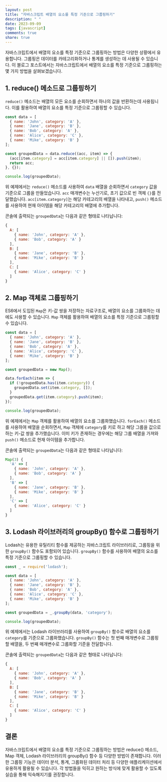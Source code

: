 ```yaml
---
layout: post
title: "자바스크립트 배열의 요소를 특정 기준으로 그룹핑하기"
description: " "
date: 2023-09-09
tags: [javascript]
comments: true
share: true
---
```


자바스크립트에서 배열의 요소를 특정 기준으로 그룹핑하는 방법은 다양한 상황에서 유용합니다. 그룹핑은 데이터를 카테고리화하거나 통계를 생성하는 데 사용될 수 있습니다. 이 블로그 포스트에서는 자바스크립트에서 배열의 요소를 특정 기준으로 그룹핑하는 몇 가지 방법을 살펴보겠습니다.

## 1. reduce() 메소드로 그룹핑하기

`reduce()` 메소드는 배열의 모든 요소를 순회하면서 하나의 값을 반환하는데 사용됩니다. 이를 활용하여 배열의 요소를 특정 기준으로 그룹핑할 수 있습니다.

```javascript
const data = [
  { name: 'John', category: 'A' },
  { name: 'Jane', category: 'B' },
  { name: 'Bob', category: 'A' },
  { name: 'Alice', category: 'C' },
  { name: 'Mike', category: 'B' }
];

const groupedData = data.reduce((acc, item) => {
  (acc[item.category] = acc[item.category] || []).push(item);
  return acc;
}, {});

console.log(groupedData);
```

위 예제에서는 `reduce()` 메소드를 사용하여 `data` 배열을 순회하면서 `category` 값을 기준으로 그룹을 만들었습니다. `acc` 매개변수는 누산기로, 초기 값으로 빈 객체 `{}`를 전달했습니다. `acc[item.category]`는 해당 카테고리의 배열을 나타내고, `push()` 메소드를 사용하여 현재 아이템을 해당 카테고리의 배열에 추가합니다.

콘솔에 출력되는 `groupedData`는 다음과 같은 형태로 나타납니다:
```javascript
{
  A: [
    { name: 'John', category: 'A' },
    { name: 'Bob', category: 'A' }
  ],
  B: [
    { name: 'Jane', category: 'B' },
    { name: 'Mike', category: 'B' }
  ],
  C: [
    { name: 'Alice', category: 'C' }
  ]
}
```

## 2. Map 객체로 그룹핑하기

ES6에서 도입된 `Map`은 키-값 쌍을 저장하는 자료구조로, 배열의 요소를 그룹화하는 데에도 사용할 수 있습니다. `Map` 객체를 활용하여 배열의 요소를 특정 기준으로 그룹핑할 수 있습니다.

```javascript
const data = [
  { name: 'John', category: 'A' },
  { name: 'Jane', category: 'B' },
  { name: 'Bob', category: 'A' },
  { name: 'Alice', category: 'C' },
  { name: 'Mike', category: 'B' }
];

const groupedData = new Map();

data.forEach(item => {
  if (!groupedData.has(item.category)) {
    groupedData.set(item.category, []);
  }
  groupedData.get(item.category).push(item);
});

console.log(groupedData);
```

위 예제에서는 `Map` 객체를 활용하여 배열의 요소를 그룹화했습니다. `forEach()` 메소드를 사용하여 배열을 순회하면서, `Map` 객체에 `category`를 키로 하고 해당 그룹을 값으로 하는 키-값 쌍을 추가했습니다. 이미 키가 존재하는 경우에는 해당 그룹 배열을 가져와 `push()` 메소드로 현재 아이템을 추가합니다.

콘솔에 출력되는 `groupedData`는 다음과 같은 형태로 나타납니다:
```javascript
Map(3) {
  'A' => [
    { name: 'John', category: 'A' },
    { name: 'Bob', category: 'A' }
  ],
  'B' => [
    { name: 'Jane', category: 'B' },
    { name: 'Mike', category: 'B' }
  ],
  'C' => [
    { name: 'Alice', category: 'C' }
  ]
}
```

## 3. Lodash 라이브러리의 groupBy() 함수로 그룹핑하기

Lodash는 유용한 유틸리티 함수를 제공하는 자바스크립트 라이브러리로, 그룹핑을 위한 `groupBy()` 함수도 포함되어 있습니다. `groupBy()` 함수를 사용하여 배열의 요소를 특정 기준으로 그룹핑할 수 있습니다.

```javascript
const _ = require('lodash');

const data = [
  { name: 'John', category: 'A' },
  { name: 'Jane', category: 'B' },
  { name: 'Bob', category: 'A' },
  { name: 'Alice', category: 'C' },
  { name: 'Mike', category: 'B' }
];

const groupedData = _.groupBy(data, 'category');

console.log(groupedData);
```

위 예제에서는 Lodash 라이브러리를 사용하여 `groupBy()` 함수로 배열의 요소를 `category`를 기준으로 그룹화했습니다. `groupBy()` 함수는 첫 번째 매개변수로 그룹핑할 배열을, 두 번째 매개변수로 그룹화할 기준을 전달합니다.

콘솔에 출력되는 `groupedData`는 다음과 같은 형태로 나타납니다:
```javascript
{
  A: [
    { name: 'John', category: 'A' },
    { name: 'Bob', category: 'A' }
  ],
  B: [
    { name: 'Jane', category: 'B' },
    { name: 'Mike', category: 'B' }
  ],
  C: [
    { name: 'Alice', category: 'C' }
  ]
}
```

## 결론

자바스크립트에서 배열의 요소를 특정 기준으로 그룹핑하는 방법은 reduce() 메소드, Map 객체, Lodash 라이브러리의 groupBy() 함수 등 다양한 방법이 존재합니다. 이러한 그룹핑 기능은 데이터 분석, 통계, 그룹화된 데이터 처리 등 다양한 애플리케이션에서 유용하게 활용될 수 있습니다. 각 방법들을 익히고 원하는 방식에 맞게 활용할 수 있도록 실습을 통해 익숙해지기를 권장합니다.